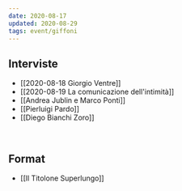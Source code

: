 ```yaml
---
date: 2020-08-17
updated: 2020-08-29
tags: event/giffoni
---
```

## Interviste

- [[2020-08-18 Giorgio Ventre]]
- [[2020-08-19 La comunicazione dell'intimità]]
- [[Andrea Jublin e Marco Ponti]]
- [[Pierluigi Pardo]]
- [[Diego Bianchi Zoro]]

<br>

## Format

- [[Il Titolone Superlungo]]
